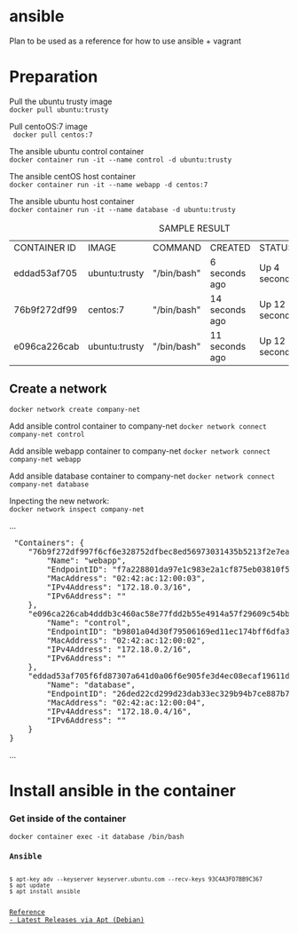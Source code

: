 # ansible

Plan to be used as a reference for how to use ansible + vagrant

<h1>Preparation</h1>
<p>
    Pull the ubuntu trusty image <br>
    <code>docker pull ubuntu:trusty</code>
</p>

<p>
    Pull centoOS:7 image <br>
    <code> docker pull centos:7 </code>
</p>

<p> 
    The ansible ubuntu control container <br>
    <code>docker container run -it --name control -d ubuntu:trusty</code>
</p>

<p>
    The ansible centOS host container <br>
    <code>docker container run -it --name webapp -d centos:7</code>
</p>

<p> 
    The ansible ubuntu host container <br>
    <code>docker container run -it --name database -d ubuntu:trusty</code>
</p>

<table>
<caption>SAMPLE RESULT</caption>
    <tr>
        <td>CONTAINER ID</td>
        <td>IMAGE</td>
        <td>COMMAND</td>
        <td>CREATED</td>
        <td>STATUS</td>
        <td>PORT</td>
        <td>NAME</td>
    </tr>
    <tr>
        <td>eddad53af705</td>
        <td>ubuntu:trusty</td>
        <td>"/bin/bash"</td>
        <td>6 seconds ago</td>
        <td>Up 4 seconds</td>
        <td></td>
        <td>database</td>
    </tr>
    <tr>
        <td>76b9f272df99</td>
        <td>centos:7</td>
        <td>"/bin/bash"</td>
        <td>14 seconds ago</td>
        <td>Up 12 seconds</td>
        <td></td>
        <td>webapp</td>
    </tr>
    <tr>
        <td>e096ca226cab</td>
        <td>ubuntu:trusty</td>
        <td>"/bin/bash"</td>
        <td>11 seconds ago</td>
        <td>Up 12 seconds</td>
        <td></td>
        <td>control</td>
    </tr>
<table>

<h2>Create a network</h2>
<p>
    <code>docker network create company-net</code>
</p>

<p>
    Add ansible control container to company-net
    <code>docker network connect company-net control</code>
</p>
<p>
    Add ansible webapp container to company-net
    <code>docker network connect company-net webapp</code>
</p>
<p>
    Add ansible database container to company-net
    <code>docker network connect company-net database</code>
</p>

<p>
    Inpecting the new network: <br>
    <code>docker network inspect company-net</code>
</p>
<p>
...
<pre>
 "Containers": {
    "76b9f272df997f6cf6e328752dfbec8ed56973031435b5213f2e7eaeb796a8ab": {
        "Name": "webapp",
        "EndpointID": "f7a228801da97e1c983e2a1cf875eb03810f53cc1f945462a6dbc5121193390a",
        "MacAddress": "02:42:ac:12:00:03",
        "IPv4Address": "172.18.0.3/16",
        "IPv6Address": ""
    },
    "e096ca226cab4dddb3c460ac58e77fdd2b55e4914a57f29609c54bba6bb769fa": {
        "Name": "control",
        "EndpointID": "b9801a04d30f79506169ed11ec174bff6dfa39cac41752c8567693bf5ef6be2e",
        "MacAddress": "02:42:ac:12:00:02",
        "IPv4Address": "172.18.0.2/16",
        "IPv6Address": ""
    },
    "eddad53af705f6fd87307a641d0a06f6e905fe3d4ec08ecaf19611d2118ef08d": {
        "Name": "database",
        "EndpointID": "26ded22cd299d23dab33ec329b94b7ce887b7dcb748c89b8fd389e8359826958",
        "MacAddress": "02:42:ac:12:00:04",
        "IPv4Address": "172.18.0.4/16",
        "IPv6Address": ""
    }
}
</pre>
...

</p>

<h1>Install ansible in the container</h1>
<h3>Get inside of the container</h3>
<code>docker container exec -it database /bin/bash
<h3>Ansible</h3>
<code>$ apt-key adv --keyserver keyserver.ubuntu.com --recv-keys 93C4A3FD7BB9C367 </code>
<code>$ apt update </code>
<code>$ apt install ansible </code>

<a href="https://docs.ansible.com/ansible/latest/installation_guide/intro_installation.html">Reference - Latest Releases via Apt (Debian)</a>
